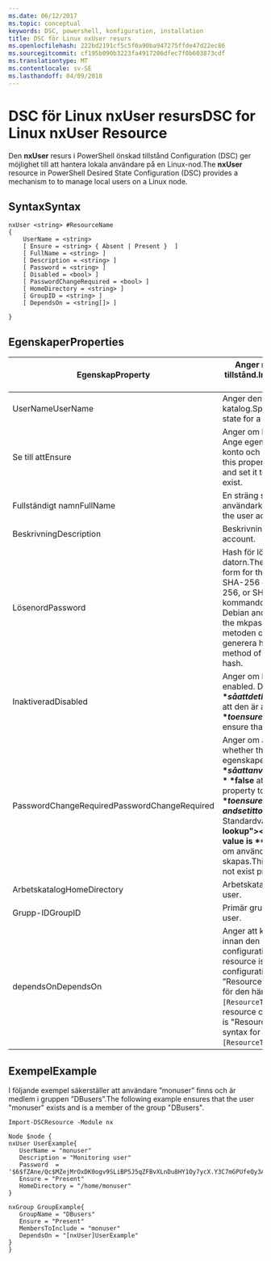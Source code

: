 ```yaml
---
ms.date: 06/12/2017
ms.topic: conceptual
keywords: DSC, powershell, konfiguration, installation
title: DSC för Linux nxUser resurs
ms.openlocfilehash: 222bd2191cf5c5f0a90ba947275ffde47d22ec86
ms.sourcegitcommit: cf195b090b3223fa4917206dfec7f0b603873cdf
ms.translationtype: MT
ms.contentlocale: sv-SE
ms.lasthandoff: 04/09/2018
---
```

# <a name="dsc-for-linux-nxuser-resource"></a><span data-ttu-id="483bd-103">DSC för Linux nxUser resurs</span><span class="sxs-lookup"><span data-stu-id="483bd-103">DSC for Linux nxUser Resource</span></span>

<span data-ttu-id="483bd-104">Den **nxUser** resurs i PowerShell önskad tillstånd Configuration (DSC) ger möjlighet till att hantera lokala användare på en Linux-nod.</span><span class="sxs-lookup"><span data-stu-id="483bd-104">The **nxUser** resource in PowerShell Desired State Configuration (DSC) provides a mechanism to to manage local users on a Linux node.</span></span>

## <a name="syntax"></a><span data-ttu-id="483bd-105">Syntax</span><span class="sxs-lookup"><span data-stu-id="483bd-105">Syntax</span></span>

```
nxUser <string> #ResourceName
{
    UserName = <string>
    [ Ensure = <string> { Absent | Present }  ]
    [ FullName = <string> ]
    [ Description = <string> ]
    [ Password = <string> ]
    [ Disabled = <bool> ]
    [ PasswordChangeRequired = <bool> ]
    [ HomeDirectory = <string> ]
    [ GroupID = <string> ]
    [ DependsOn = <string[]> ]

}
```

## <a name="properties"></a><span data-ttu-id="483bd-106">Egenskaper</span><span class="sxs-lookup"><span data-stu-id="483bd-106">Properties</span></span>

|  <span data-ttu-id="483bd-107">Egenskap</span><span class="sxs-lookup"><span data-stu-id="483bd-107">Property</span></span> |  <span data-ttu-id="483bd-108">Anger namnet på kontot som du vill se till att ett visst tillstånd.</span><span class="sxs-lookup"><span data-stu-id="483bd-108">Indicates the account name for which you want to ensure a specific state.</span></span> |
|---|---|
| <span data-ttu-id="483bd-109">UserName</span><span class="sxs-lookup"><span data-stu-id="483bd-109">UserName</span></span>| <span data-ttu-id="483bd-110">Anger den plats där du vill kontrollera tillståndet för en fil eller katalog.</span><span class="sxs-lookup"><span data-stu-id="483bd-110">Specifies the location where you want to ensure the state for a file or directory.</span></span>|
| <span data-ttu-id="483bd-111">Se till att</span><span class="sxs-lookup"><span data-stu-id="483bd-111">Ensure</span></span>| <span data-ttu-id="483bd-112">Anger om kontot finns.</span><span class="sxs-lookup"><span data-stu-id="483bd-112">Specifies whether the account exists.</span></span> <span data-ttu-id="483bd-113">Ange egenskapen ”aktuella” för att säkerställa att finns ett konto och ange den till ”saknas” så att kontot inte finns.</span><span class="sxs-lookup"><span data-stu-id="483bd-113">Set this property to "Present" to ensure that the account exists, and set it to "Absent" to ensure that the account does not exist.</span></span>|
| <span data-ttu-id="483bd-114">Fullständigt namn</span><span class="sxs-lookup"><span data-stu-id="483bd-114">FullName</span></span>| <span data-ttu-id="483bd-115">En sträng som innehåller det fullständiga namnet för användarkontot.</span><span class="sxs-lookup"><span data-stu-id="483bd-115">A string that contains the full name to use for the user account.</span></span>|
| <span data-ttu-id="483bd-116">Beskrivning</span><span class="sxs-lookup"><span data-stu-id="483bd-116">Description</span></span>| <span data-ttu-id="483bd-117">Beskrivning för användarkontot.</span><span class="sxs-lookup"><span data-stu-id="483bd-117">The description for the user account.</span></span>|
| <span data-ttu-id="483bd-118">Lösenord</span><span class="sxs-lookup"><span data-stu-id="483bd-118">Password</span></span>| <span data-ttu-id="483bd-119">Hash för lösenordet användare på sätt som passar för Linux-datorn.</span><span class="sxs-lookup"><span data-stu-id="483bd-119">The hash of the users password in the appropriate form for the Linux computer.</span></span> <span data-ttu-id="483bd-120">Detta är vanligtvis en saltat SHA-256 eller SHA-512 hash.</span><span class="sxs-lookup"><span data-stu-id="483bd-120">Typically, this is a salted SHA-256, or SHA-512 hash.</span></span> <span data-ttu-id="483bd-121">Det här värdet kan skapas med kommandot mkpasswd på Debian och Ubuntu Linux.</span><span class="sxs-lookup"><span data-stu-id="483bd-121">On Debian and Ubuntu Linux, this value can be generated with the mkpasswd command.</span></span> <span data-ttu-id="483bd-122">För andra Linux-distributioner kan metoden crypt i Python's Crypt biblioteket användas för att generera hash-algoritmen.</span><span class="sxs-lookup"><span data-stu-id="483bd-122">For other Linux distros, the crypt method of Python’s Crypt library can be used to generate the hash.</span></span>|
| <span data-ttu-id="483bd-123">Inaktiverad</span><span class="sxs-lookup"><span data-stu-id="483bd-123">Disabled</span></span>| <span data-ttu-id="483bd-124">Anger om kontot är aktiverat.</span><span class="sxs-lookup"><span data-stu-id="483bd-124">Indicates whether the account is enabled.</span></span> <span data-ttu-id="483bd-125">Den här egenskapen **$true** så att det här kontot är inaktiverad och inställd på **$false** så att den är aktiverad.</span><span class="sxs-lookup"><span data-stu-id="483bd-125">Set this property to **$true** to ensure that this account is disabled, and set it to **$false** to ensure that it is enabled.</span></span>|
| <span data-ttu-id="483bd-126">PasswordChangeRequired</span><span class="sxs-lookup"><span data-stu-id="483bd-126">PasswordChangeRequired</span></span>| <span data-ttu-id="483bd-127">Anger om användaren kan ändra lösenordet.</span><span class="sxs-lookup"><span data-stu-id="483bd-127">Indicates whether the user can change the password.</span></span> <span data-ttu-id="483bd-128">Den här egenskapen **$true** så att användaren inte kan ändra lösenordet och Ställ in den på **$false** att tillåta användaren att ändra lösenordet.</span><span class="sxs-lookup"><span data-stu-id="483bd-128">Set this property to **$true** to ensure that the user cannot change the password, and set it to **$false** to allow the user to change the password.</span></span> <span data-ttu-id="483bd-129">Standardvärdet är **$false**.</span><span class="sxs-lookup"><span data-stu-id="483bd-129">The default value is **$false**.</span></span> <span data-ttu-id="483bd-130">Den här egenskapen utvärderas endast om användarkontot inte fanns tidigare och håller på att skapas.</span><span class="sxs-lookup"><span data-stu-id="483bd-130">This property is only evaluated if the user account did not exist previously and is being created.</span></span>|
| <span data-ttu-id="483bd-131">Arbetskatalog</span><span class="sxs-lookup"><span data-stu-id="483bd-131">HomeDirectory</span></span>| <span data-ttu-id="483bd-132">Arbetskatalog för användaren.</span><span class="sxs-lookup"><span data-stu-id="483bd-132">The home directory for the user.</span></span>|
| <span data-ttu-id="483bd-133">Grupp-ID</span><span class="sxs-lookup"><span data-stu-id="483bd-133">GroupID</span></span>| <span data-ttu-id="483bd-134">Primär grupp-ID för användaren.</span><span class="sxs-lookup"><span data-stu-id="483bd-134">The primary group ID for the user.</span></span>|
| <span data-ttu-id="483bd-135">dependsOn</span><span class="sxs-lookup"><span data-stu-id="483bd-135">DependsOn</span></span> | <span data-ttu-id="483bd-136">Anger att konfigurationen av en annan resurs måste köras innan den här resursen har konfigurerats.</span><span class="sxs-lookup"><span data-stu-id="483bd-136">Indicates that the configuration of another resource must run before this resource is configured.</span></span> <span data-ttu-id="483bd-137">Till exempel om ID för resursen configuration skriptblock som du vill köra först är ”ResourceName” och ”ResourceType” är av typen syntaxen för den här egenskapen är `DependsOn = "[ResourceType]ResourceName"`.</span><span class="sxs-lookup"><span data-stu-id="483bd-137">For example, if the ID of the resource configuration script block that you want to run first is "ResourceName" and its type is "ResourceType", the syntax for using this property is `DependsOn = "[ResourceType]ResourceName"`.</span></span>|

## <a name="example"></a><span data-ttu-id="483bd-138">Exempel</span><span class="sxs-lookup"><span data-stu-id="483bd-138">Example</span></span>

<span data-ttu-id="483bd-139">I följande exempel säkerställer att användare ”monuser” finns och är medlem i gruppen ”DBusers”.</span><span class="sxs-lookup"><span data-stu-id="483bd-139">The following example ensures that the user "monuser" exists and is a member of the group "DBusers".</span></span>

```
Import-DSCResource -Module nx

Node $node {
nxUser UserExample{
   UserName = "monuser"
   Description = "Monitoring user"
   Password  =    '$6$fZAne/Qc$MZejMrOxDK0ogv9SLiBP5J5qZFBvXLnDu8HY1Oy7ycX.Y3C7mGPUfeQy3A82ev3zIabhDQnj2ayeuGn02CqE/0'
   Ensure = "Present"
   HomeDirectory = "/home/monuser"
}

nxGroup GroupExample{
   GroupName = "DBusers"
   Ensure = "Present"
   MembersToInclude = "monuser"
   DependsOn = "[nxUser]UserExample"
}
}
```